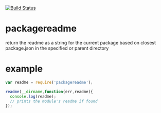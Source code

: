 
[![Build Status](https://secure.travis-ci.org/soldair/node-packagereadme.png)](http://travis-ci.org/soldair/node-packagereadme)

packagereadme
=============

return the readme as a string for the current package based on closest package.json in the specified or parent directory


example
=======

```js
var readme = require('packagereadme');

readme(__dirname,function(err,readme){
  console.log(readme);
  // prints the module's readme if found
});

```
